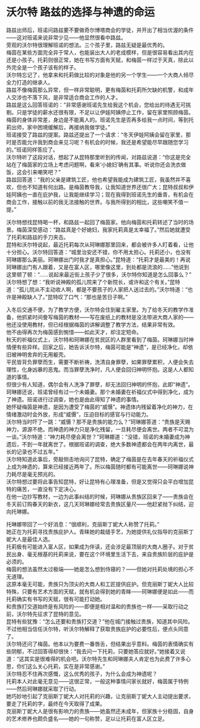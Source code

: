 # 沃尔特 路兹的选择与神遗的命运
路兹出师后，班诺问路兹要不要做奇尔博塔商会的学徒，并开出了相当优渥的条件——这对班诺来说非常少见——他显然很看中路兹。  
旁观的沃尔特很理解班诺的想法。三个孩子里，路兹无疑是最优秀的。  
梅茵在某些方面完全异于常人，也能装出大人的老成模样，但是很容易看出其内在还是小孩子。托莉则很正常，她在书写方面有天赋，和梅茵一样过于天真，除此以外完全是一个孩子该有的样子。  
沃尔特忘记了，他拿来和托莉做比较的对象是他的另一个学生——一个大商人倾尽全力打造的继承人。  
路兹不像梅茵那么异常，但一样非常聪明，更有梅茵和托莉所欠缺的机警，和成年人交涉也不落下风，是非常适合商会工作的人才。  
路兹是这么回答班诺的：“非常感谢班诺先生给我这个机会，您给出的待遇无可挑剔。只是学徒的薪水还很有限，不足以让伊娃阿姨停止工作，留在家里照顾梅茵。梅茵的身体非常差，身边是不能离人的。班诺先生是否再多给我一点时间，等到托莉出师，家中困境缓解后，再接纳我做学徒。”  
班诺接受了路兹的提案。路兹还提出了一个请求：“冬天伊娃阿姨会留在家里，那时是否能允许我到商会来见习呢？有机会的时候，我还是希望能尽早跟随您学习的。”班诺同样答应了。  
沃尔特听了这段对话，想起了从昆特那里听到的传闻，对路兹说道：“你这是完全站在了梅茵家的立场上考虑问题啊，看来‘小媳妇’确有其事。听说你还会洗衣做饭，这会引来嘲笑吧？”  
路兹回答道：“我的父亲是建筑工匠，他也希望我能成为建筑工匠，我虽然并不喜欢，但也不知道有何出路。是梅茵教导我，让我知道世界还很广大；昆特叔叔和伊娃阿姨也一直在庇护我，让我能继续学习；现在我得到班诺先生的垂青，有机会在商会工作，接触以前的我无法接触的世界。与我所得到的相比，这些嘲笑不值一提。”  


沃尔特想找昆特喝一杯，和路兹一起回了梅茵家。他向梅茵和托莉转述了当时的场景。梅茵深受感动：“路兹真是个好媳妇，我家托莉真是太幸福了。”然后她就遭受了托莉和路兹的手刀夹击。  
昆特和沃尔特说起，最近托莉每次从珂琳娜那里回来，都会被许多人盯着看，让他十分担心。沃尔特回答道：“城里治安还不错，你不用太担心。托莉还小，也没有珂琳娜那么美丽。珂琳娜出门时我才是真担心。”昆特道：“托莉才是最美的！再说珂琳娜出门有人跟着，又是在富人区，哪里像这里，到处都是流浪的……”他说到这里顿了顿：“……说起来最近街上孩子少了很多，沃尔特你知道是怎么回事么？”  
沃尔特想了想：“我听说神殿的孤儿院来了个新院长，或许和这个有关。”昆特道：“孤儿院从不主动收人啊，都是不要孩子的人家把人送过去的。”沃尔特道：“也许是神殿缺人了。”昆特叹了口气：“那也是苦日子啊。”  


入冬后交通不便，为了教学方便，沃尔特会住到雇主家里。为了给冬天的教学作准备，他抓紧时间誊写梅茵的教材——写在废纸上的教材是没法带进大商人家的——他还没使用教材，但已经根据梅茵的讲解调整了教学方法，结果非常有效。  
他不由得再次为梅茵感到惋惜——如此天才，却注定短命。  
秋天的祈福仪式上，沃尔特和珂琳娜在贫民区的人群里看到了梅茵。珂琳娜当时神情便有些异样。回家之后，她告诉沃尔特，梅茵可能是“神遗”，是已经净化，却依旧被神明舍弃的无用躯壳。  
平民皆背负罪孽而生，需要不断祈祷，洗清自身罪孽，如果罪孽累积，人便会失去理性，化身凶暴的恶鬼。而当罪孽洗净时，凡人便会回归神明怀抱。这是人人都知道的事情。  
但很少有人知道，偶尔会有人洗净了罪孽，却无法回归神明的怀抱，此即“神遗”。  
珂琳娜还说，班诺曾经有过一个未婚妻。那个未婚妻在祈福仪式中得到净化，成为了神遗。班诺进行过调查，她也是由此得知了神遗的事情。  
她怀疑梅茵是神遗，是因为遭受了梅茵的“威慑”。神遗体内残留着净化的神力，在情绪激动时会外放，形成“威慑”，压迫目标的感官与行动能力。  
沃尔特当时吓了一跳：“威慑？那不是贵族的能力么？”珂琳娜答道：“贵族是天赐神力，源源不绝。而神遗的神力只是净化残留，一旦耗尽便会离世。两者不可混为一谈。”沃尔特道：“神力耗尽便会离世？”珂琳娜道：“没错，班诺的未婚妻成为神遗后，不到一年就离世了。根据班诺的调查，绝大多数神遗都会在两年内离世，最长的记录也不过五年。”  
沃尔特知道此事后，旁敲侧击地询问了昆特，确定了梅茵是在去年春天的祈福仪式上成为神遗的，算来已经接近两年了。所以梅茵随时都有可能离世——珂琳娜说神力耗尽是毫无预兆的。  
沃尔特想过要将此事告知昆特，好让昆特有心理准备，但是又觉得只会平白增加昆特的痛苦，一直没有下定决心。  
在他一边抄写教材，一边为此事纠结的时候，珂琳娜从贵族区回来了——贵族会在冬天前订购春天的新衣，这几天珂琳娜经常去贵族区量尺——他赶紧抛下纠结，迎向托琳娜。  


托琳娜带回了一个好消息：“很顺利，克丽斯丁妮大人称赞了托莉。”  
她正在为托莉寻找贵族庇护人。青睐她的裁缝手艺，为她提供礼仪指导的克丽斯丁妮大人是最佳人选。  
托莉极有可能进入富人区，如果成为伴读，还会涉足最顶层的大商人圈子。对于贫民出身、毫无根基的托莉来说，要在这个环境里生活下去，来自贵族阶层的庇护是必须的。  
梅茵的想法虽然太过极端——她是怎么想到侍寝的？——但她对托莉处境的担心不无道理。  
这原本毫无可能，贵族只为顶尖的大商人和工匠提供庇护。但克丽斯丁妮大人比较特殊，只要有艺术方面的天赋，就有机会得到她的青睐——珂琳娜便是如此——而托莉确实有书写的天赋，很有可能打动她。  
和贵族打交道始终是有风险的——即便是相对温和的贵族也一样——采取行动之前，沃尔特先征求了昆特的意见。  
昆特有些犹豫：“怎么还要和贵族打交道？”他在城门接触过贵族，知道其中风险。不过他相当信任沃尔特，听沃尔特解释了获取贵族庇护的必要性后，便点头同意了。  
沃尔特还问了梅茵。他本以为要费一番唇舌，但结果出乎意料。梅茵的表情确实有些阴郁，不过回答得却很快：“我去问一下托莉，只要她答应就好。”她接着又说道：“这其实是很难得的机会吧。沃尔特先生和珂琳娜夫人肯定也为此费了许多心思，你们这么关心托莉，实在是非常感谢。”  
沃尔特忍不住再次感慨，这么优秀的孩子，为什么会成为神遗呢？  
托莉本人对此毫无意见——这很正常，一般这种事情问家长就好，梅茵属于特例——然后珂琳娜就采取了行动。  
她巧妙地引起了克丽斯丁妮大人对托莉的兴趣，让克丽斯丁妮大人主动提出要求，要走了托莉的字，最终在今天取得了成果。  
克丽斯丁妮大人是很有影响力的贵族——她虽然还未成年，但家族十分稳固，自身的艺术修养也颇负盛名——她的一句称赞，足以让托莉在富人区立足。  


